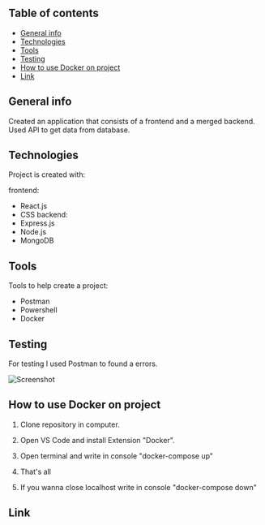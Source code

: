 ## Table of contents

- [General info](#general-info)
- [Technologies](#technologies)
- [Tools](#tools)
- [Testing](#testing)
- [How to use Docker on project](#Docker)
- [Link](#link)

## General info

Created an application that consists of a frontend and a merged backend.
Used API to get data from database.

## Technologies

Project is created with:

frontend:
- React.js
- CSS
backend:
- Express.js
- Node.js
- MongoDB

## Tools

Tools to help create a project:

- Postman
- Powershell
- Docker

## Testing

For testing I used Postman to found a errors.

![Screenshot](testing.PNG)

## How to use Docker on project

1. Clone repository in computer.

2. Open VS Code and install Extension "Docker".

3. Open terminal and write in console "docker-compose up"

4. That's all

5. If you wanna close localhost write in console "docker-compose down"

## Link
